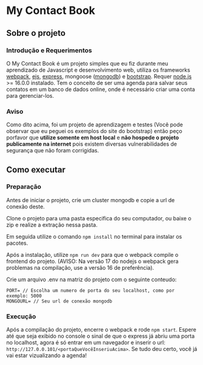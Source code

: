# My Contact Book
## Sobre o projeto
### Introdução e Requerimentos
O My Contact Book é um projeto simples que eu fiz durante meu aprendizado de Javascript e desenvolvimento web, utiliza os frameworks [webpack](https://webpack.js.org), [ejs](https://ejs.co), [express](https://expressjs.com), mongoose ([mongodb](https://www.mongodb.com/)) e [bootstrap](https://getbootstrap.com). Requer [node.js](https://nodejs.org) >= 16.0.0 instalado. Tem o conceito de ser uma agenda para salvar seus contatos em um banco de dados online, onde é necessário criar uma conta para gerenciar-los. 

### Aviso
Como dito acima, foi um projeto de aprendizagem e testes (Você pode observar que eu peguei os exemplos do site do bootstrap) então peço porfavor que **utilize somente em host local** e **não hospede o projeto publicamente na internet** pois existem diversas vulnerabilidades de segurança que não foram corrigidas.

## Como executar

### Preparação
Antes de iniciar o projeto, crie um cluster mongodb e copie a url de conexão deste.

Clone o projeto para uma pasta especifica do seu computador, ou baixe o zip e realize a extração nessa pasta.

Em seguida utilize o comando `npm install` no terminal para instalar os pacotes.

Após a instalação, utilize `npm run dev` para que o webpack compile o frontend do projeto.
(AVISO: Na versão 17 do nodejs o webpack gera problemas na compilação, use a versão 16 de preferência).

Crie um arquivo .env na matriz do projeto com o seguinte conteudo:

```env
PORT= // Escolha um numero de porta do seu localhost, como por exemplo: 5000
MONGOURL= // Seu url de conexão mongodb
```

### Execução
Após a compilação do projeto, encerre o webpack e rode `npm start`. Espere até que seja exibido no console o sinal de que o express já abriu uma porta no localhost, agora é só entrar em um navegador e inserir o url: `http://127.0.0.101/<portaQueVocêInseriuAcima>`. Se tudo deu certo, você já vai estar vizualizando a agenda!